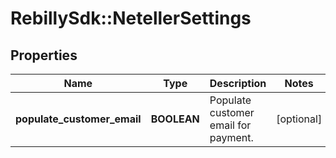 # RebillySdk::NetellerSettings

## Properties
Name | Type | Description | Notes
------------ | ------------- | ------------- | -------------
**populate_customer_email** | **BOOLEAN** | Populate customer email for payment. | [optional] 

